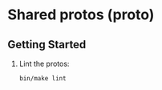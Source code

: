 # Shared protos (proto)

## Getting Started

1. Lint the protos:
   ```shell
   bin/make lint
   ```
